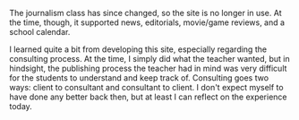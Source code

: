 The journalism class has since changed, so the site is no longer in use. At the time, though, it supported news, editorials, movie/game reviews, and a school calendar.

I learned quite a bit from developing this site, especially regarding the consulting process. At the time, I simply did what the teacher wanted, but in hindsight, the publishing process the teacher had in mind was very difficult for the students to understand and keep track of. Consulting goes two ways: client to consultant and consultant to client. I don't expect myself to have done any better back then, but at least I can reflect on the experience today.
